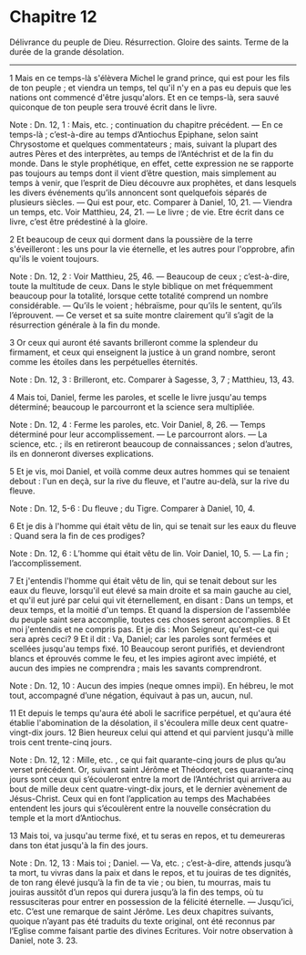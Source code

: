 # Chapitre 12

Délivrance du peuple de Dieu.
Résurrection.
Gloire des saints.
Terme de la durée de la grande désolation.

***

1 Mais en ce temps-là s'élèvera Michel le grand prince, qui est pour les fils de ton peuple ; et viendra un temps, tel qu'il n'y en a pas eu depuis que les nations ont commencé d'être jusqu'alors. Et en ce temps-là, sera sauvé quiconque de ton peuple sera trouvé écrit dans le livre.

<span class="bible-note">Note : </span> Dn. 12, 1 : Mais, etc. ; continuation du chapitre précédent. ― En ce temps-là ; c’est-à-dire au temps d’Antiochus Epiphane, selon saint Chrysostome et quelques commentateurs ; mais, suivant la plupart des autres Pères et des interprètes, au temps de l’Antéchrist et de la fin du monde. Dans le style prophétique, en effet, cette expression ne se rapporte pas toujours au temps dont il vient d’être question, mais simplement au temps à venir, que l’esprit de Dieu découvre aux prophètes, et dans lesquels les divers événements qu’ils annoncent sont quelquefois séparés de plusieurs siècles. ― Qui est pour, etc. Comparer à Daniel, 10, 21. ― Viendra un temps, etc. Voir Matthieu, 24, 21. ― Le livre ; de vie. Etre écrit dans ce livre, c’est être prédestiné à la gloire.

2 Et beaucoup de ceux qui dorment dans la poussière de la terre s'éveilleront : les uns pour la vie éternelle, et les autres pour l'opprobre, afin qu'ils le voient toujours.

<span class="bible-note">Note : </span> Dn. 12, 2 : Voir Matthieu, 25, 46. ― Beaucoup de ceux ; c’est-à-dire, toute la multitude de ceux. Dans le style biblique on met fréquemment beaucoup pour la totalité, lorsque cette totalité comprend un nombre considérable. ― Qu’ils le voient ; hébraïsme, pour qu’ils le sentent, qu’ils l’éprouvent. ― Ce verset et sa suite montre clairement qu’il s’agit de la résurrection générale à la fin du monde.

3 Or ceux qui auront été savants brilleront comme la splendeur du firmament, et ceux qui enseignent la justice à un grand nombre, seront comme les étoiles dans les perpétuelles éternités.

<span class="bible-note">Note : </span> Dn. 12, 3 : Brilleront, etc. Comparer à Sagesse, 3, 7 ; Matthieu, 13, 43.


4 Mais toi, Daniel, ferme les paroles, et scelle le livre jusqu'au temps déterminé; beaucoup le parcourront et la science sera multipliée.

<span class="bible-note">Note : </span> Dn. 12, 4 : Ferme les paroles, etc. Voir Daniel, 8, 26. ― Temps déterminé pour leur accomplissement. ― Le parcourront alors. ― La science, etc. ; ils en retireront beaucoup de connaissances ; selon d’autres, ils en donneront diverses explications.


5 Et je vis, moi Daniel, et voilà comme deux autres hommes qui se tenaient debout : l'un en deçà, sur la rive du fleuve, et l'autre au-delà, sur la rive du fleuve.

<span class="bible-note">Note : </span> Dn. 12, 5-6 : Du fleuve ; du Tigre. Comparer à Daniel, 10, 4.

6 Et je dis à l'homme qui était vêtu de lin, qui se tenait sur les eaux du fleuve : Quand sera la fin de ces prodiges?

<span class="bible-note">Note : </span> Dn. 12, 6 : L’homme qui était vêtu de lin. Voir Daniel, 10, 5. ― La fin ; l’accomplissement.

7 Et j'entendis l'homme qui était vêtu de lin, qui se tenait debout sur les eaux du fleuve, lorsqu'il eut élevé sa main droite et sa main gauche au ciel, et qu'il eut juré par celui qui vit éternellement, en disant : Dans un temps, et deux temps, et la moitié d'un temps. Et quand la dispersion de l'assemblée du peuple saint sera accomplie, toutes ces choses seront accomplies. 8 Et moi j'entendis et ne compris pas. Et je dis : Mon Seigneur, qu'est-ce qui sera après ceci? 9 Et il dit : Va, Daniel; car les paroles sont fermées et scellées jusqu'au temps fixé. 10 Beaucoup seront purifiés, et deviendront blancs et éprouvés comme le feu, et les impies agiront avec impiété, et aucun des impies ne comprendra ; mais les savants comprendront.

<span class="bible-note">Note : </span> Dn. 12, 10 : Aucun des impies (neque omnes impii). En hébreu, le mot tout, accompagné d’une négation, équivaut à pas un, aucun, nul.

11 Et depuis le temps qu'aura été aboli le sacrifice perpétuel, et qu'aura été établie l'abomination de la désolation, il s'écoulera mille deux cent quatre-vingt-dix jours. 12 Bien heureux celui qui attend et qui parvient jusqu'à mille trois cent trente-cinq jours.

<span class="bible-note">Note : </span> Dn. 12, 12 : Mille, etc. , ce qui fait quarante-cinq jours de plus qu’au verset précédent. Or, suivant saint Jérôme et Théodoret, ces quarante-cinq jours sont ceux qui s’écouleront entre la mort de l’Antéchrist qui arrivera au bout de mille deux cent quatre-vingt-dix jours, et le dernier avènement de Jésus-Christ. Ceux qui en font l’application au temps des Machabées entendent les jours qui s’écoulèrent entre la nouvelle consécration du temple et la mort d’Antiochus.

13 Mais toi, va jusqu'au terme fixé, et tu seras en repos, et tu demeureras dans ton état jusqu'à la fin des jours.

<span class="bible-note">Note : </span> Dn. 12, 13 : Mais toi ; Daniel. ― Va, etc. ; c’est-à-dire, attends jusqu’à ta mort, tu vivras dans la paix et dans le repos, et tu jouiras de tes dignités, de ton rang élevé jusqu’à la fin de ta vie ; ou bien, tu mourras, mais tu jouiras aussitôt d’un repos qui durera jusqu’à la fin des temps, où tu ressusciteras pour entrer en possession de la félicité éternelle. ― Jusqu’ici, etc. C’est une remarque de saint Jérôme. Les deux chapitres suivants, quoique n’ayant pas été traduits du texte original, ont été reconnus par l’Eglise comme faisant partie des divines Ecritures. Voir notre observation à Daniel, note 3. 23.

